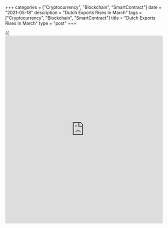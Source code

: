 +++
categories = ["Cryptocurrency", "Blockchain", "SmartContract"]
date = "2021-05-18"
description = "Dutch Exports Rises In March"
tags = ["Cryptocurrency", "Blockchain", "SmartContract"]
title = "Dutch Exports Rises In March"
type = "post"
+++

{{<iframe id="large-banner" src="https://www.bounty.group/#slide=7.0" width="100%" height="600" scrolling="no" style="border: 0px solid rgb(216, 221, 230); border-radius: 3px;">}}

Dutch exports and imports increased in March, figures from the
statistical office CBS showed on Tuesday.

Merchandise exports grew 10.4 percent year-on-year in March, following a
3.0 percent rise in February. Exports increased for the third
consecutive month.

The latest growth was the largest after 2017, the agency said.

In March, more machines, transport equipment and agriculture products
were mainly exported, the agency said.

Imports increased 10.1 percent annually in March, following a 4.8
percent rise in the prior month. Imports rose for the second straight
month.

In the first quarter, exports and imports grew by 5.6 percent and 4.9
percent, respectively.

For comments and feedback [contact](https://www.playgroundfx.com/contact/): editorial@rtt[news](https://www.letsplayfx.com/blog/forex-news-website/).com

[Economic News][1]

 **What parts of the world are seeing the best (and worst) economic
performances lately? Click[here][2] to check out our [Econ Scorecard][2]
and find out! See up-to-the-moment [ranking](https://www.playgroundfx.com/blog/crypto-exchange-ranking/)s for the best and worst
performers in [GDP][3], [unemployment rate][4], [inflation][5] and much
more.**

   1. www.rtt[news](https://www.letsplayfx.com/blog/forex-news-website/).com/Content/EconomicNews.aspx
   2. www.rtt[news](https://www.letsplayfx.com/blog/forex-news-website/).com/economic-scorecard/world-rank/unemployment-rate/highest-performance.aspx
   3. www.rtt[news](https://www.letsplayfx.com/blog/forex-news-website/).com/economic-scorecard/world-rank/GDP/highest-performance.aspx
   4. www.rtt[news](https://www.letsplayfx.com/blog/forex-news-website/).com/economic-scorecard/world-rank/unemployment-rate/lowest-performance.aspx
   5. www.rtt[news](https://www.letsplayfx.com/blog/forex-news-website/).com/economic-scorecard/world-rank/CPI/highest-performance.aspx